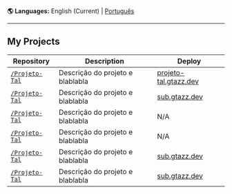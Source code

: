 **🌎 Languages:** English (Current) | [Português](./i18n/README-pt-BR.md)

---

## My Projects

Repository                                             | Description                      | Deploy  
------------------------------------------------------ | -------------------------------- | ------------------------------------- 
[`/Projeto-Tal`](https://github.com/GTazz/Projeto-Tal) | Descrição do projeto e blablabla | [projeto-tal.gtazz.dev](https://projeto-tal.gtazz.dev)
[`/Projeto-Tal`](https://github.com/GTazz/Projeto-Tal) | Descrição do projeto e blablabla | [sub.gtazz.dev](https://sub.gtazz.dev)
[`/Projeto-Tal`](https://github.com/GTazz/Projeto-Tal) | Descrição do projeto e blablabla | N/A
[`/Projeto-Tal`](https://github.com/GTazz/Projeto-Tal) | Descrição do projeto e blablabla | N/A
[`/Projeto-Tal`](https://github.com/GTazz/Projeto-Tal) | Descrição do projeto e blablabla | [sub.gtazz.dev](https://sub.gtazz.dev)
[`/Projeto-Tal`](https://github.com/GTazz/Projeto-Tal) | Descrição do projeto e blablabla | [sub.gtazz.dev](https://sub.gtazz.dev)
